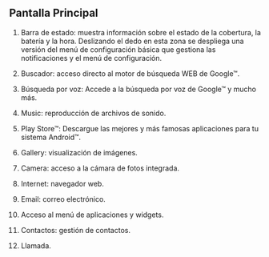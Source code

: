 ## Pantalla Principal

1. Barra de estado: muestra información sobre el estado de la cobertura, la batería y la hora. Deslizando el dedo en esta zona se
despliega una versión del menú de configuración básica que gestiona las notificaciones y el menú de configuración.

2. Buscador: acceso directo al motor de búsqueda WEB de Google™.

3. Búsqueda por voz: Accede a la búsqueda por voz de Google™ y mucho más.

4. Music: reproducción de archivos de sonido.

5. Play Store™: Descargue las mejores y más famosas aplicaciones para tu sistema Android™.

6. Gallery: visualización de imágenes. 

7. Camera: acceso a la cámara de fotos integrada.

8. Internet: navegador web.

9. Email: correo electrónico.

10. Acceso al menú de aplicaciones y widgets.

11. Contactos: gestión de contactos. 

12. Llamada.
